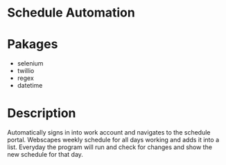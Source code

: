 # Schedule Automation

# Pakages
- selenium
- twillio
- regex
- datetime

# Description
Automatically signs in into work account and navigates to the schedule portal. Webscapes weekly schedule for all days working and adds it into a list.
Everyday the program will run and check for changes and show the new schedule for that day.
